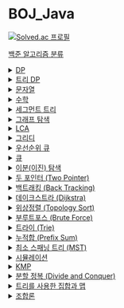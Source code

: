 # BOJ_Java
[![Solved.ac
프로필](http://mazassumnida.wtf/api/generate_badge?boj=anm0307)](https://solved.ac/anm0307)

<a href="https://www.acmicpc.net/problem/tags">백준 알고리즘 분류</a>
<details>
<summary><a href="https://www.acmicpc.net/problemset?sort=ac_desc&algo=25"> DP</a></summary>
<div markdown="1">       
<pre>
- <a href="https://www.acmicpc.net/problem/1010">1010. 다리 놓기</a>
- <a href="https://www.acmicpc.net/problem/2839">2839. 설탕 배달</a>
- <a href="https://www.acmicpc.net/problem/1463">1463. 1로 만들기</a>
- <a href="https://www.acmicpc.net/problem/16441">16441. 아기돼지와 늑대</a>
- <a href="https://www.acmicpc.net/problem/1562">1562. 계단 수</a>
- <a href="https://www.acmicpc.net/problem/2098">2098. 외판원 순회</a>
- <a href="https://www.acmicpc.net/problem/27212">27212. 미팅</a>
- <a href="https://www.acmicpc.net/problem/11066">11066. 파일 합치기</a>
- <a href="https://www.acmicpc.net/problem/12865">12865. 평범한 배낭</a>
- <a href="https://www.acmicpc.net/problem/7579">7579. 앱</a>
- <a href="https://www.acmicpc.net/problem/2293">2293. 동전 1</a>
- <a href="https://www.acmicpc.net/problem/2294">2294. 동전 2</a>
- <a href="https://www.acmicpc.net/problem/11053">11053. 가장 긴 증가하는 부분 수열</a>
- <a href="https://www.acmicpc.net/problem/11054">11054. 가장 긴 바이토닉 부분 수열</a>
- <a href="https://www.acmicpc.net/problem/11722">11722. 가장 긴 감소하는 부분 수열</a>
- <a href="https://www.acmicpc.net/problem/11055">11055. 가장 큰 증가 부분 수열</a>
- <a href="https://www.acmicpc.net/problem/15486">15486. 퇴사 2</a>
- <a href="https://www.acmicpc.net/problem/2565">2565. 전깃줄</a>
- <a href="https://www.acmicpc.net/problem/1937">1937. 욕심쟁이 판다</a>
- <a href="https://www.acmicpc.net/problem/1520">1520. 내리막 길</a>
- <a href="https://www.acmicpc.net/problem/1103">1103. 게임</a>
- <a href="https://www.acmicpc.net/problem/17090">17090. 미로 탈출하기</a>
- <a href="https://www.acmicpc.net/problem/11726">11726. 2×n 타일링</a>
- <a href="https://www.acmicpc.net/problem/11727">11727. 2×n 타일링 2</a>
- <a href="https://www.acmicpc.net/problem/1793">1793. 타일링</a>
- <a href="https://www.acmicpc.net/problem/2096">2096. 내려가기</a>
- <a href="https://www.acmicpc.net/problem/15571">15571. 블록 3</a>
- <a href="https://www.acmicpc.net/problem/15572">15572. 블록 4</a>
- <a href="https://www.acmicpc.net/problem/2629">2629. 양팔저울</a>
- <a href="https://www.acmicpc.net/problem/16194">16194. 카드 구매하기 2</a>
- <a href="https://www.acmicpc.net/problem/5557">5557. 1학년</a>
- <a href="https://www.acmicpc.net/problem/17070">17070. 파이프 옮기기 1</a>
- <a href="https://www.acmicpc.net/problem/11049">11049. 행렬 곱셈 순서</a>
- <a href="https://www.acmicpc.net/problem/2169">2169. 로봇 조종하기</a>
- <a href="https://www.acmicpc.net/problem/2240">2240. 자두나무</a>
- <a href="https://www.acmicpc.net/problem/2011">2011. 암호코드</a>
- <a href="https://www.acmicpc.net/problem/9084">9084. 동전</a>
- <a href="https://www.acmicpc.net/problem/1256">1256. 사전</a>
- <a href="https://www.acmicpc.net/problem/25759">25759. 들판 건너가기</a>
- <a href="https://www.acmicpc.net/problem/1576">1576. DNA점수</a>
- <a href="https://www.acmicpc.net/problem/2228">2228. 구간 나누기</a>
- <a href="https://www.acmicpc.net/problem/2225">2225. 합분해</a>
- <a href="https://www.acmicpc.net/problem/2602">2602. 돌다리 건너기</a>
- <a href="https://www.acmicpc.net/problem/2631">2631. 줄세우기</a>
- <a href="https://www.acmicpc.net/problem/1958">1958. LCS 3</a>
- <a href="https://www.acmicpc.net/problem/2482">2482. 색상환</a>
- <a href="https://www.acmicpc.net/problem/2306">2306. 유전자</a>
- <a href="https://www.acmicpc.net/problem/1633">1633. 최고의 팀 만들기</a>
- <a href="https://www.acmicpc.net/problem/2688">2688. 줄어들지 않아</a>
- <a href="https://www.acmicpc.net/problem/4811">4811. 알약</a>
- <a href="https://www.acmicpc.net/problem/1563">1563. 개근상</a>
- <a href="https://www.acmicpc.net/problem/12869">12869. 뮤탈리스크</a>
- <a href="https://www.acmicpc.net/problem/17265">17265. 나의 인생에는 수학과 함께</a> 
</pre>
</div>
</details>

<details>
<summary><a href="https://www.acmicpc.net/problemset?sort=ac_desc&algo=92"> 트리 DP</a></summary>
<div markdown="1">       
<pre>
- <a href="https://www.acmicpc.net/problem/15681">15681. 트리와 쿼리</a>
- <a href="https://www.acmicpc.net/problem/2213">2213. 트리의 독립집합</a>
- <a href="https://www.acmicpc.net/problem/2533">2533. 사회망 서비스(SNS)</a>
- <a href="https://www.acmicpc.net/problem/1949">1949. 우수 마을</a>
- <a href="https://www.acmicpc.net/problem/1135">1135. 뉴스 전하기</a>
- <a href="https://www.acmicpc.net/problem/13325">13325. 이진 트리</a>
- <a href="https://www.acmicpc.net/problem/14267">14267. 회사 문화 1</a>
</pre>
</div>
</details>

<details>
<summary><a href="https://www.acmicpc.net/problemset?sort=ac_desc&algo=158"> 문자열</a></summary>
<div markdown="1">       
<pre>
- <a href="https://www.acmicpc.net/problem/4458">4458. 첫 글자를 대문자로</a>
- <a href="https://www.acmicpc.net/problem/5582">5582. 공통 부분 문자열</a>
- <a href="https://www.acmicpc.net/problem/9251">9251. LCS</a>
- <a href="https://www.acmicpc.net/problem/9935">9935. 문자열 폭발</a>
- <a href="https://www.acmicpc.net/problem/5430">5430. AC</a>
- <a href="https://www.acmicpc.net/problem/17609">17609. 회문</a>
</pre>
</div>
</details>

<details>
<summary><a href="acmicpc.net/problemset?sort=ac_desc&algo=124"> 수학</a></summary>
<div markdown="1">       
<pre>
- <a href="https://www.acmicpc.net/problem/2417">2471. 정수 제곱근</a>
- <a href="https://www.acmicpc.net/problem/13458">13458. 시험 감독</a>
- <a href="https://www.acmicpc.net/problem/1064">1064. 평행사변형</a>
</pre>
</div>
</details>

<details>
<summary><a href="https://www.acmicpc.net/problemset?sort=ac_desc&algo=65"> 세그먼트 트리</a></summary>
<div markdown="1">       
<pre>
- <a href="https://www.acmicpc.net/problem/2042">2042. 구간 합 구하기</a>
- <a href="https://www.acmicpc.net/problem/11505">11505. 구간 곱 구하기</a>
- <a href="https://www.acmicpc.net/problem/2357">2357. 최솟값과 최댓값</a>
- <a href="https://www.acmicpc.net/problem/24915">24915. 센터가 돋보여야 해</a>
</pre>
</div>
</details>

<details>
<summary><a href="https://www.acmicpc.net/problemset?sort=ac_desc&algo=11"> 그래프 탐색</a></summary>
<div markdown="1">       
<pre>
- <a href="https://www.acmicpc.net/problem/2606">2606. 바이러스</a>
- <a href="https://www.acmicpc.net/problem/7569">7569. 토마토</a>
- <a href="https://www.acmicpc.net/problem/3197">3197. 백조의 호수</a>
- <a href="https://www.acmicpc.net/problem/2665">2665. 미로만들기</a>
- <a href="https://www.acmicpc.net/problem/2665">2206. 벽 부수고 이동하기</a>
- <a href="https://www.acmicpc.net/problem/1600">1600. 말이 되고픈 원숭이</a>
- <a href="https://www.acmicpc.net/problem/1261">1261. 알고스팟</a>
</pre>
</div>
</details>

<details>
<summary><a href="https://www.acmicpc.net/problemset?sort=ac_desc&algo=41"> LCA</a></summary>
<div markdown="1">       
<pre>
- <a href="https://www.acmicpc.net/problem/11437">11437. LCA</a>
- <a href="https://www.acmicpc.net/problem/11438">11438. LCA 2</a> (Segment Tree, DP)
</pre>
</div>
</details>

<details>
<summary><a href="https://www.acmicpc.net/problemset?sort=ac_desc&algo=33"> 그리디</a></summary>
<div markdown="1">       
<pre>
- <a href="https://www.acmicpc.net/problem/1715">1715. 카드 정렬하기</a>
- <a href="https://www.acmicpc.net/problem/2873">2873. 롤러코스터</a>
- <a href="https://www.acmicpc.net/problem/1202">1202. 보석 도둑</a>
- <a href="https://www.acmicpc.net/problem/13975">13975. 파일 합치기 3</a>
- <a href="https://www.acmicpc.net/problem/2437">2437. 저울</a>
- <a href="https://www.acmicpc.net/problem/1339">1339. 단어 수학</a>
- <a href="https://www.acmicpc.net/problem/1744">1744. 수 묶기</a>
- <a href="https://www.acmicpc.net/problem/11000">11000. 강의실 배정</a>
- <a href="https://www.acmicpc.net/problem/1700">1700. 멀티탭 스케줄링</a>
- <a href="https://www.acmicpc.net/problem/17280">17280. 카풀 매칭</a>
- <a href="https://www.acmicpc.net/problem/3109">3109. 빵집</a>
- <a href="https://www.acmicpc.net/problem/8980">8980. 택배</a>
- <a href="https://www.acmicpc.net/problem/18234">18234. 당근 훔쳐 먹기</a>
- <a href="https://www.acmicpc.net/problem/1092">1092. 배</a>
- <a href="https://www.acmicpc.net/problem/2212">2212. 센서</a>
- <a href="https://www.acmicpc.net/problem/1461">1461. 도서관</a>
- <a href="https://www.acmicpc.net/problem/13164">13164. 행복 유치원</a>
- <a href="https://www.acmicpc.net/problem/2457">2457. 공주님의 정원</a>
- <a href="https://www.acmicpc.net/problem/2141">2141. 우체국</a>
- <a href="https://www.acmicpc.net/problem/1083">1083. 소트</a>
- <a href="https://www.acmicpc.net/problem/2258">2258. 정육점</a>
- <a href="https://www.acmicpc.net/problem/2513">2513. 통학버스</a>
</pre>
</div>
</details>

<details>
<summary><a href="https://www.acmicpc.net/problemset?sort=ac_desc&algo=59"> 우선순위 큐</a></summary>
<div markdown="1">       
<pre>
- <a href="https://www.acmicpc.net/problem/2014">2014. 소수의 곱</a>
- <a href="https://www.acmicpc.net/problem/14464">14464. 소가 길을 건너간 이유 4</a>
- <a href="https://www.acmicpc.net/problem/1781">1781. 컵라면</a>
</pre>
</div>
</details>

<details>
<summary><a href="https://www.acmicpc.net/problemset?sort=ac_desc&algo=72"> 큐</a></summary>
<div markdown="1">       
<pre>
- <a href="https://www.acmicpc.net/problem/3190">3190. 뱀</a>
</pre>
</div>
</details>

<details>
<summary><a href="https://www.acmicpc.net/problemset?sort=ac_desc&algo=12"> 이분(이진) 탐색</a></summary>
<div markdown="1">       
<pre>
- <a href="https://www.acmicpc.net/problem/1450">1450. 냅색문제</a>
- <a href="https://www.acmicpc.net/problem/1208">1208. 부분수열의 합 2</a>
- <a href="https://www.acmicpc.net/problem/2352">2352. 반도체 설계</a>
- <a href="https://www.acmicpc.net/problem/12015">12015. 가장 긴 증가하는 부분 수열 2</a>
- <a href="https://www.acmicpc.net/problem/10815">10815. 숫자 카드</a>
- <a href="https://www.acmicpc.net/problem/10816">10816. 숫자 카드 2</a>
- <a href="https://www.acmicpc.net/problem/1654">1654. 랜선 자르기</a>
- <a href="https://www.acmicpc.net/problem/2805">2805. 나무 자르기</a>
- <a href="https://www.acmicpc.net/problem/2110">2110. 공유기 설치</a>
- <a href="https://www.acmicpc.net/problem/3020">3020. 개똥벌레</a>
- <a href="https://www.acmicpc.net/problem/2143">2143. 두 배열의 합</a>
- <a href="https://www.acmicpc.net/problem/2467">2467. 용액</a>
- <a href="https://www.acmicpc.net/problem/1300">1300. K번째 수</a>
- <a href="https://www.acmicpc.net/problem/1508">1508. 레이스</a>
- <a href="https://www.acmicpc.net/problem/20917">20917. 사회적 거리 두기</a>
- <a href="https://www.acmicpc.net/problem/17179">17179. 케이크 자르기</a>
- <a href="https://www.acmicpc.net/problem/2632">2632. 피자판매</a>
- <a href="https://www.acmicpc.net/problem/8983">8983. 사냥꾼</a>
- <a href="https://www.acmicpc.net/problem/3649">3649. 로봇 프로젝트</a>
- <a href="https://www.acmicpc.net/problem/2470">2470. 두 용액</a>
- <a href="https://www.acmicpc.net/problem/2613">2613. 숫자구슬</a>
- <a href="https://www.acmicpc.net/problem/14002">14002. 가장 긴 증가하는 부분 수열 4</a>
- <a href="https://www.acmicpc.net/problem/14003">14003. 가장 긴 증가하는 부분 수열 5</a>
- <a href="https://www.acmicpc.net/problem/1477">1477. 휴게소 세우기</a>
- <a href="https://www.acmicpc.net/problem/3079">3079. 입국심사</a>
</div>
</details>

<details>
<summary><a href="https://www.acmicpc.net/problemset?sort=ac_desc&algo=80"> 두 포인터 (Two Pointer)</a></summary>
<div markdown="1">       
<pre>
- <a href="https://www.acmicpc.net/problem/2842">2842. 집배원 한상덕</a>
- <a href="https://www.acmicpc.net/problem/1253">1253. 좋다</a>
- <a href="https://www.acmicpc.net/problem/1806">1806. 부분합</a>
- <a href="https://www.acmicpc.net/problem/16434">16434. 드래곤 앤 던전</a>
- <a href="https://www.acmicpc.net/problem/13422">13422. 도둑</a>
</pre>
</div>
</details>

<details>
<summary><a href="https://www.acmicpc.net/problemset?sort=ac_desc&algo=5"> 백트래킹 (Back Tracking)</a></summary>
<div markdown="1">       
<pre>
- <a href="https://www.acmicpc.net/problem/15686">15686. 치킨 배달</a>
- <a href="https://www.acmicpc.net/problem/1987">1987. 알파벳</a>
- <a href="https://www.acmicpc.net/problem/19236">19236. 청소년 상어</a>
- <a href="https://www.acmicpc.net/problem/1759">1759. 암호 만들기</a>
- <a href="https://www.acmicpc.net/problem/17471">17471. 게리맨더링</a>
- <a href="https://www.acmicpc.net/problem/1062">1062. 가르</a>
</pre>
</div>
</details>

<details>
<summary><a href="https://www.acmicpc.net/problemset?sort=ac_desc&algo=22"> 데이크스트라 (Dijkstra)</a></summary>
<div markdown="1">       
<pre>
- <a href="https://www.acmicpc.net/problem/1753">1753. 최단경로</a>
- <a href="https://www.acmicpc.net/problem/1504">1504. 특정한 최단 경로</a>
- <a href="https://www.acmicpc.net/problem/1238">1238. 파티</a>
- <a href="https://www.acmicpc.net/problem/5719">5719. 거의 최단 경로</a>
- <a href="https://www.acmicpc.net/problem/1854">1854. K번째 최단경로 찾기</a>
- <a href="https://www.acmicpc.net/problem/9376">9376. 탈옥</a>
- <a href="https://www.acmicpc.net/problem/14938">14938. 서강그라운드</a>
- <a href="https://www.acmicpc.net/problem/10282">10282. 해킹</a>
- <a href="https://www.acmicpc.net/problem/2176">2176. 합리적인 이동경로</a>
- <a href="https://www.acmicpc.net/problem/2211">2211. 네트워크 복구</a>
</pre>
</div>
</details>

<details>
<summary><a href="https://www.acmicpc.net/problemset?sort=ac_desc&algo=78"> 위상정렬 (Topology Sort)</a></summary>
<div markdown="1">       
<pre>
- <a href="https://www.acmicpc.net/problem/1005">1005. ACM Craft</a>
- <a href="https://www.acmicpc.net/problem/3665">3665. 최종 순위</a>
- <a href="https://www.acmicpc.net/problem/2623">2623. 음악프로그램</a>
- <a href="https://www.acmicpc.net/problem/1516">1516. 게임 개발</a>
</pre>
</div>
</details>

<details>
<summary><a href="https://www.acmicpc.net/problemset?sort=ac_desc&algo=125"> 부루트포스 (Brute Force)</a></summary>
<div markdown="1">       
<pre>
- <a href="https://www.acmicpc.net/problem/15660">15660. 테르토미노 (2)</a>
</pre>
</div>
</details>

<details>
<summary><a href="https://www.acmicpc.net/problemset?sort=ac_desc&algo=79"> 트라이 (Trie)</a></summary>
<div markdown="1">       
<pre>
- <a href="https://www.acmicpc.net/problem/5052">5052. 전화번호 목록</a>
</pre>
</div>
</details>

<details>
<summary><a href="https://www.acmicpc.net/problemset?sort=ac_desc&algo=139"> 누적합 (Prefix Sum)</a></summary>
<div markdown="1">       
<pre>
- <a href="https://www.acmicpc.net/problem/3020">3020. 개똥벌레</a>
- <a href="https://www.acmicpc.net/problem/11659">11659. 구간 합 구하기 4</a>
- <a href="https://www.acmicpc.net/problem/11660">11660. 구간 합 구하기 5</a>
- <a href="https://www.acmicpc.net/problem/2143">2143. 두 배열의 합</a>
- <a href="https://www.acmicpc.net/problem/14846">14846. 직사각형과 쿼리</a>
- <a href="https://www.acmicpc.net/problem/2560">2560. 짚신벌레</a>
- <a href="https://www.acmicpc.net/problem/2616">2616. 소형기관차</a>
- <a href="https://www.acmicpc.net/problem/2208">2208. 보석 줍기</a>
- <a href="https://www.acmicpc.net/problem/3037">3037. 혼란</a>
- <a href="https://www.acmicpc.net/problem/2003">2003. 수들의 합2</a>
- <a href="https://www.acmicpc.net/problem/2559">2559. 수열</a>
- <a href="https://www.acmicpc.net/problem/16139">16139. 인간-컴퓨터 상호작용</a>
- <a href="https://www.acmicpc.net/problem/1912">1912. 연속합</a>
- <a href="https://www.acmicpc.net/problem/10986">10986. 나머지 합</a>
- <a href="https://www.acmicpc.net/problem/5549">5549. 행성 탐사</a>
- <a href="https://www.acmicpc.net/problem/21757">21757. 나누기</a>
- <a href="https://www.acmicpc.net/problem/3114">3114. 사과와 바나나</a>
</pre>
</div>
</details>

<details>
<summary><a href="https://www.acmicpc.net/problemset?sort=ac_desc&algo=49"> 최소 스패닝 트리 (MST)</a></summary>
<div markdown="1">       
<pre>
- <a href="https://www.acmicpc.net/problem/1197">1197. 최소 스패닝 트리 (Prim, Kr적uskal)</a>
- <a href="https://www.acmicpc.net/problem/1922">1922. 네트워크 연결 (Prim, Kruskal)</a>
- <a href="https://www.acmicpc.net/problem/1647">1647. 도시 분할 계획 (Prim, Kruskal)</a>
- <a href="https://www.acmicpc.net/problem/4386">4386. 별자리 만들기 (Kruskal)</a>
</pre>
</div>
</details>

<details>
<summary><a href="https://www.acmicpc.net/problemset?sort=ac_desc&algo=141"> 시뮬레이션</a></summary>
<div markdown="1">       
<pre>
- <a href="https://www.acmicpc.net/problem/14503">14503. 로봇 청소기</a>
- <a href="https://www.acmicpc.net/problem/14891">14891. 톱니바퀴</a>
- <a href="https://www.acmicpc.net/problem/13460">13460. 구슬 탈출 2</a>
- <a href="https://www.acmicpc.net/problem/15683">15683. 감시</a>
- <a href="https://www.acmicpc.net/problem/14499">14499. 주사위 굴리기</a>
- <a href="https://www.acmicpc.net/problem/23288">23288. 주사위 굴리기 2</a>
- <a href="https://www.acmicpc.net/problem/10026">10026. 적록색약</a>
- <a href="https://www.acmicpc.net/problem/19235">19235. 모노미노도미노</a>
- <a href="https://www.acmicpc.net/problem/17143">17143. 낚시왕</a>
</pre>
</div>
</details>

<details>
<summary><a href="https://www.acmicpc.net/problemset?sort=ac_desc&algo=40"> KMP</a></summary>
<div markdown="1">       
<pre>
- <a href="https://www.acmicpc.net/problem/1701">1701. Cubeditor</a>
- <a href="https://www.acmicpc.net/problem/1786">1786. 찾기</a>
- <a href="https://www.acmicpc.net/problem/1305">1305. 광고</a>
- <a href="https://www.acmicpc.net/problem/4354">4354. 문자열 제곱</a>
- <a href="https://www.acmicpc.net/problem/10266">10266. 시계 사진들</a>
- <a href="https://www.acmicpc.net/problem/11585">11585. 속타는 저녁 메뉴</a>
- <a href="https://www.acmicpc.net/problem/7575">7575. 바이러스</a>
</pre>
</div>
</details>

<details>
<summary><a href="https://www.acmicpc.net/problemset?sort=ac_desc&algo=24"> 분할 정복 (Divide and Conquer)</a></summary>
<div markdown="1">       
<pre>
- <a href="https://www.acmicpc.net/problem/2447">2447. 별 찍기 - 10</a>
- <a href="https://www.acmicpc.net/problem/1629">1629. 곱셈</a>
- <a href="https://www.acmicpc.net/problem/10830">10830. 행렬 제곱</a>
</pre>
</div>
</details>

<details>
<summary><a href="https://www.acmicpc.net/problemset?sort=ac_desc&algo=74"> 트리를 사용한 집합과 맵</a></summary>
<div markdown="1">       
<pre>
- <a href="https://www.acmicpc.net/problem/2447">2447. 별 찍기 - 10</a>
- <a href="https://www.acmicpc.net/problem/7662">7662. 이중 우선순위 큐</a>
</div>
</details>

<details>
<summary><a href="https://www.acmicpc.net/problemset?sort=ac_desc&algo=6"> 조합론</a></summary>
<div markdown="1">       
<pre>
- <a href="https://www.acmicpc.net/problem/15791">15791. 세진이의 미팅</a>
- <a href="https://www.acmicpc.net/problem/17205">17205. 진우의 비밀번호</a>
- <a href="https://www.acmicpc.net/problem/15824">15824. 너 봄에는 캡사이신이 맛있단다</a>
- <a href="https://www.acmicpc.net/problem/10978">10978. 기숙사 재배정</a>
</div>
</details>
